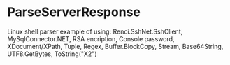 # ParseServerResponse
Linux shell parser example of using: Renci.SshNet.SshClient, MySqlConnector.NET, RSA encription, Console password, XDocument/XPath, Tuple, Regex, Buffer.BlockCopy, Stream, Base64String, UTF8.GetBytes, ToString("X2")
